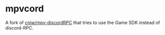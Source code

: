 # mpvcord

A fork of [cniw/mpv-discordRPC](https://github.com/cniw/mpv-discordRPC) that tries to use the Game SDK instead of discord-RPC.